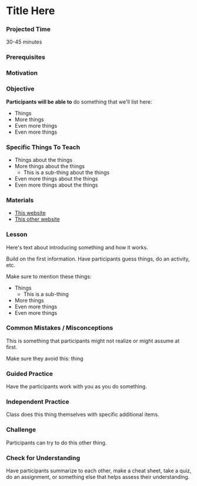# Title Here

### Projected Time
30-45 minutes

### Prerequisites


### Motivation


### Objective
**Participants will be able to** do something that we'll list here:
- Things
- More things
- Even more things
- Even more things

### Specific Things To Teach
- Things about the things
- More things about the things
	- This is a sub-thing about the things
- Even more things about the things
- Even more things about the things

### Materials

- [This website](example.com)
- [This other website](otherexample.com)

### Lesson

Here's text about introducing something and how it works.

Build on the first information. Have participants guess things, do an activity, etc.

Make sure to mention these things:
- Things
	- This is a sub-thing
- More things
- Even more things
- Even more things


### Common Mistakes / Misconceptions

This is something that participants might not realize or might assume at first.

Make sure they avoid this: thing


### Guided Practice

Have the participants work with you as you do something.


### Independent Practice

Class does this thing themselves with specific additional items.


### Challenge

Participants can try to do this other thing.


### Check for Understanding

Have participants summarize to each other, make a cheat sheet, take a quiz, do an assignment, or something else that helps assess their understanding.
